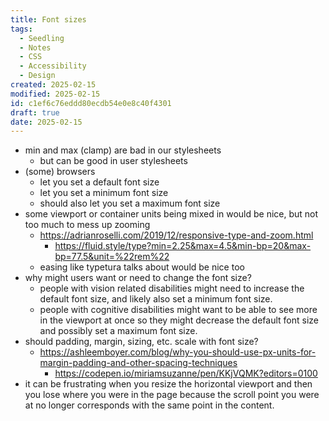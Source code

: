 ```yaml
---
title: Font sizes
tags:
  - Seedling
  - Notes
  - CSS
  - Accessibility
  - Design
created: 2025-02-15
modified: 2025-02-15
id: c1ef6c76eddd80ecdb54e0e8c40f4301
draft: true
date: 2025-02-15
---
```

- min and max (clamp) are bad in our stylesheets
	- but can be good in user stylesheets
- (some) browsers 
	- let you set a default font size
	- let you set a minimum font size
	- should also let you set a maximum font size
- some viewport or container units being mixed in would be nice, but not too much to mess up zooming
	- https://adrianroselli.com/2019/12/responsive-type-and-zoom.html
		- https://fluid.style/type?min=2.25&max=4.5&min-bp=20&max-bp=77.5&unit=%22rem%22
	- easing like typetura talks about would be nice too
- why might users want or need to change the font size?
	- people with vision related disabilities might need to increase the default font size, and likely also set a minimum font size.
	- people with cognitive disabilities might want to be able to see more in the viewport at once so they might decrease the default font size and possibly set a maximum font size.
- should padding, margin, sizing, etc. scale with font size?
	- https://ashleemboyer.com/blog/why-you-should-use-px-units-for-margin-padding-and-other-spacing-techniques
		- https://codepen.io/miriamsuzanne/pen/KKjVQMK?editors=0100
- it can be frustrating when you resize the horizontal viewport and then you lose where you were in the page because the scroll point you were at no longer corresponds with the same point in the content.